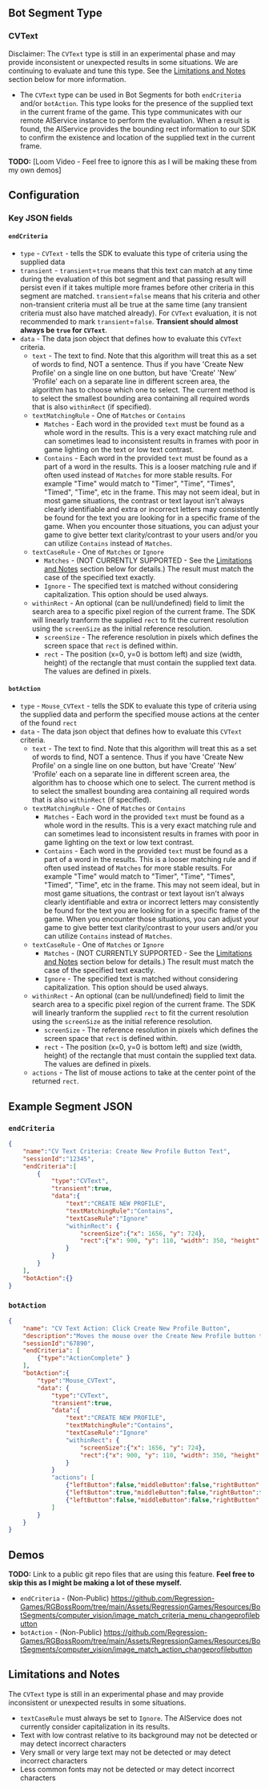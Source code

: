 ## Bot Segment Type

###  CVText
Disclaimer: The `CVText` type is still in an experimental phase and may provide inconsistent or unexpected results in some situations.  We are continuing to evaluate and tune this type.  See the [Limitations and Notes](#limitations-and-notes) section below for more information.
  - The `CVText` type can be used in Bot Segments for both `endCriteria` and/or `botAction`.  This type looks for the presence of the supplied text in the current frame of the game.  This type communicates with our remote AIService instance to perform the evaluation.  When a result is found, the AIService provides the bounding rect information to our SDK to confirm the existence and location of the supplied text in the current frame.

**TODO:** [Loom Video - Feel free to ignore this as I will be making these from my own demos]

## Configuration

### Key JSON fields

#### `endCriteria`
- `type` - `CVText` - tells the SDK to evaluate this type of criteria using the supplied data
- `transient` - `transient`=`true` means that this text can match at any time during the evaluation of this bot segment and that passing result will persist even if it takes multiple more frames before other criteria in this segment are matched.  `transient`=`false` means that his criteria and other non-transient criteria must all be true at the same time (any transient criteria must also have matched already).  For `CVText` evaluation, it is not recommended to mark `transient`=`false`.  **Transient should almost always be `true` for `CVText`**.
- `data` - The data json object that defines how to evaluate this `CVText` criteria.
  - `text` - The text to find.  Note that this algorithm will treat this as a set of words to find, NOT a sentence.  Thus if you have 'Create New Profile' on a single line on one button, but have 'Create' 'New' 'Profile' each on a separate line in different screen area, the algorithm has to choose which one to select.  The current method is to select the smallest bounding area containing all required words that is also `withinRect` (if specified).
  - `textMatchingRule` - One of `Matches` or `Contains`
    - `Matches` - Each word in the provided `text` must be found as a whole word in the results.  This is a very exact matching rule and can sometimes lead to inconsistent results in frames with poor in game lighting on the text or low text contrast.
    - `Contains` - Each word in the provided `text` must be found as a part of a word in the results.  This is a looser matching rule and if often used instead of `Matches` for more stable results.  For example "Time" would match to "Timer", "Time", "Times", "Timed", "Time", etc in the frame.  This may not seem ideal, but in most game situations, the contrast or text layout isn't always clearly identifiable and extra or incorrect letters may consistently be found for the text you are looking for in a specific frame of the game.  When you encounter those situations, you can adjust your game to give better text clarity/contrast to your users and/or you can utilize `Contains` instead of `Matches`.
  - `textCaseRule` - One of `Matches` or `Ignore`
    - `Matches` - (NOT CURRENTLY SUPPORTED - See the [Limitations and Notes](#limitations-and-notes) section below for details.) The result must match the case of the specified text exactly.
    - `Ignore` - The specified text is matched without considering capitalization.  This option should be used always.
  - `withinRect` - An optional (can be null/undefined) field to limit the search area to a specific pixel region of the current frame.  The SDK will linearly tranform the supplied `rect` to fit the current resolution using the `screenSize` as the initial reference resolution.
    - `screenSize` - The reference resolution in pixels which defines the screen space that `rect` is defined within.
    - `rect` - The position (x=0, y=0 is bottom left) and size (width, height) of the rectangle that must contain the supplied text data.  The values are defined in pixels.

#### `botAction`
- `type` - `Mouse_CVText` - tells the SDK to evaluate this type of criteria using the supplied data and perform the specified mouse actions at the center of the found `rect`
- `data` - The data json object that defines how to evaluate this `CVText` criteria.
  - `text` - The text to find.  Note that this algorithm will treat this as a set of words to find, NOT a sentence.  Thus if you have 'Create New Profile' on a single line on one button, but have 'Create' 'New' 'Profile' each on a separate line in different screen area, the algorithm has to choose which one to select.  The current method is to select the smallest bounding area containing all required words that is also `withinRect` (if specified).
  - `textMatchingRule` - One of `Matches` or `Contains`
    - `Matches` - Each word in the provided `text` must be found as a whole word in the results.  This is a very exact matching rule and can sometimes lead to inconsistent results in frames with poor in game lighting on the text or low text contrast.
    - `Contains` - Each word in the provided `text` must be found as a part of a word in the results.  This is a looser matching rule and if often used instead of `Matches` for more stable results.  For example "Time" would match to "Timer", "Time", "Times", "Timed", "Time", etc in the frame.  This may not seem ideal, but in most game situations, the contrast or text layout isn't always clearly identifiable and extra or incorrect letters may consistently be found for the text you are looking for in a specific frame of the game.  When you encounter those situations, you can adjust your game to give better text clarity/contrast to your users and/or you can utilize `Contains` instead of `Matches`.
  - `textCaseRule` - One of `Matches` or `Ignore`
    - `Matches` - (NOT CURRENTLY SUPPORTED - See the [Limitations and Notes](#limitations-and-notes) section below for details.) The result must match the case of the specified text exactly.
    - `Ignore` - The specified text is matched without considering capitalization.  This option should be used always.
  - `withinRect` - An optional (can be null/undefined) field to limit the search area to a specific pixel region of the current frame.  The SDK will linearly tranform the supplied `rect` to fit the current resolution using the `screenSize` as the initial reference resolution.
    - `screenSize` - The reference resolution in pixels which defines the screen space that `rect` is defined within.
    - `rect` - The position (x=0, y=0 is bottom left) and size (width, height) of the rectangle that must contain the supplied text data.  The values are defined in pixels.
  - `actions` - The list of mouse actions to take at the center point of the returned `rect`.

## Example Segment JSON

### `endCriteria`

```json
{
    "name":"CV Text Criteria: Create New Profile Button Text",
    "sessionId":"12345",
    "endCriteria":[
        {
            "type":"CVText",
            "transient":true,
            "data":{
                "text":"CREATE NEW PROFILE",
                "textMatchingRule":"Contains",
                "textCaseRule":"Ignore"
                "withinRect": {
                    "screenSize":{"x": 1656, "y": 724},
                    "rect":{"x": 900, "y": 110, "width": 350, "height": 50}
                } 
            }
        }
    ],
    "botAction":{}
}
```

### `botAction`

```json
{
    "name": "CV Text Action: Click Create New Profile Button",
    "description":"Moves the mouse over the Create New Profile button text, then clicks and releases on the button. Criteria waits for the action to complete.",
    "sessionId":"67890",
    "endCriteria": [
        {"type":"ActionComplete" }
    ],
    "botAction":{    
        "type":"Mouse_CVText",
        "data": {
            "type":"CVText",
            "transient":true,
            "data":{
                "text":"CREATE NEW PROFILE",
                "textMatchingRule":"Contains",
                "textCaseRule":"Ignore"
                "withinRect": {
                    "screenSize":{"x": 1656, "y": 724},
                    "rect":{"x": 900, "y": 110, "width": 350, "height": 50}
                } 
            }
            "actions": [
                {"leftButton":false,"middleButton":false,"rightButton":false,"forwardButton":false,"backButton":false,"scroll":{"x":0.0,"y":0.0},"duration":2.0 },
                {"leftButton":true,"middleButton":false,"rightButton":false,"forwardButton":false,"backButton":false,"scroll":{"x":0.0,"y":0.0} },
                {"leftButton":false,"middleButton":false,"rightButton":false,"forwardButton":false,"backButton":false,"scroll":{"x":0.0,"y":0.0} }
            ]
        }
    }
}
```

## Demos
**TODO:** Link to a public git repo files that are using this feature. **Feel free to skip this as I might be making a lot of these myself.**
- `endCriteria` - (Non-Public) https://github.com/Regression-Games/RGBossRoom/tree/main/Assets/RegressionGames/Resources/BotSegments/computer_vision/image_match_criteria_menu_changeprofilebutton
- `botAction` - (Non-Public) https://github.com/Regression-Games/RGBossRoom/tree/main/Assets/RegressionGames/Resources/BotSegments/computer_vision/image_match_action_changeprofilebutton

## Limitations and Notes
The `CVText` type is still in an experimental phase and may provide inconsistent or unexpected results in some situations.
- `textCaseRule` must always be set to `Ignore`.  The AIService does not currently consider capitalization in its results.
- Text with low contrast relative to its background may not be detected or may detect incorrect characters
- Very small or very large text may not be detected or may detect incorrect characters
- Less common fonts may not be detected or may detect incorrect characters
